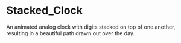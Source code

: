 # Stacked_Clock
An animated analog clock with digits stacked on top of one another, resulting in a beautiful path drawn out over the day. 
